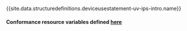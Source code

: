 {{site.data.structuredefinitions.deviceusestatement-uv-ips-intro.name}}

#### Conformance resource variables defined [here](http://wiki.hl7.org/index.php?title=IG_Publisher_Documentation#Jekyll)
